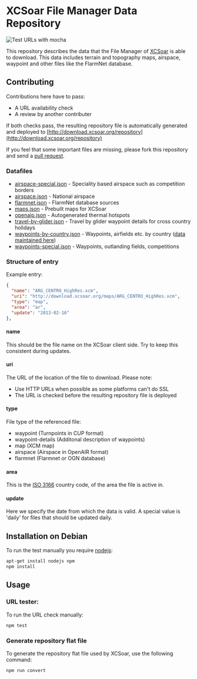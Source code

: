 # XCSoar File Manager Data Repository

![Test URLs with mocha](https://github.com/XCSoar/xcsoar-data-repository/workflows/Test%20URLs%20with%20mocha/badge.svg)

This repository describes the data that the File Manager of
[XCSoar](https://xcsoar.org/) is able to download. This data includes
terrain and topography maps, airspace, waypoint and other files like the FlarmNet
database.

## Contributing

Contributions here have to pass:
* A URL availability check
* A review by another contributer 

If both checks pass, the resulting repository file is automatically generated and deployed to [http://download.xcsoar.org/repository](http://download.xcsoar.org/repository)

If you feel that some important files are missing, please fork this repository
and send a [pull request](https://github.com/XCSoar/xcsoar-data-repository/pulls).

### Datafiles

* [airspace-special.json](data/airspace-special.json) - Speciality based airspace such as competition borders
* [airspace.json](data/airspace.json) - National airspace
* [flarmnet.json](data/flarmnet.json) - FlarmNet database sources
* [maps.json](data/maps.json) - Prebuilt maps for XCSoar
* [openaip.json](data/openaip.json) - Autogenerated thermal hotspots
* [travel-by-glider.json](data/travel-by-glider.json) - Travel by glider waypoint details for cross country holidays
* [waypoints-by-country.json](data/waypoints-by-country.json) - Waypoints, airfields etc. by country ([data maintained here](https://github.com/XCSoar/xcsoar-data-content/tree/master/waypoints))
* [waypoints-special.json](data/waypoints-special.json) - Waypoints, outlanding fields, competitions
  
### Structure of entry

Example entry:
```json
{
  "name": "ARG_CENTRO_HighRes.xcm",
  "uri": "http://download.xcsoar.org/maps/ARG_CENTRO_HighRes.xcm",
  "type": "map",
  "area": "ar",
  "update": "2013-02-16"
},
```

#### name

This should be the file name on the XCSoar client side.
Try to keep this consistent during updates.

#### uri

The URL of the location of the file to download.
Please note:
* Use HTTP URLs when possible as some platforms can't do SSL
* The URL is checked before the resulting repository file is deployed
 
#### type

File type of the referenced file:
* waypoint (Turnpoints in CUP format)
* waypoint-details (Additonal description of waypoints)
* map (XCM map)
* airspace (Airspace in OpenAIR format)
* flarmnet (Flarmnet or OGN database)

#### area

This is the [ISO 3166](https://en.wikipedia.org/wiki/List_of_ISO_3166_country_codes) country code, of the area the file is active in. 

#### update

Here we specify the date from which the data is valid.
A special value is 'daily' for files that should be updated daily.

## Installation on Debian 

To run the test manually you require [nodejs](https://nodejs.org):
```bash
apt-get install nodejs npm
npm install
```

## Usage

### URL tester:

To run the URL check manually:
```bash
npm test
```

### Generate repository flat file

To generate the repository flat file used by XCSoar, use the following command:
```bash
npm run convert
```
